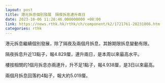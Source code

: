 ```yaml
---
layout: post
title: 港元拆息個別發展　隔夜拆息連升兩日
date: 2023-10-06 11:28:46.000000000 +08:00
link: https://news.rthk.hk/rthk/ch/component/k2/1721761-20231006.htm
categories: rthk
---
```


港元拆息繼續個別發展，除了隔夜及兩個月拆息，其餘期限拆息變動有限。

隔夜拆息升近13點子，報4.829厘，連升兩日，是本周以來最高水平。

樓按相關的1個月拆息亦兩連升，升不足1點子，報4.938厘，是3日以來最高。

兩個月拆息回落約4點子，報大約5.019厘。
